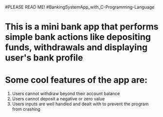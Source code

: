 #PLEASE READ ME! 
#BankingSystemApp_with_C-Programming-Language
# This is a mini bank app that performs simple bank actions like depositing funds, withdrawals and displaying user's bank profile
# Some cool features of the app are:
  1. Users cannot withdraw beyond their account balance
  2. Users cannot deposit a negative or zero value
  3. Users inputs are well handled and dealt with to prevent the program from crashing
